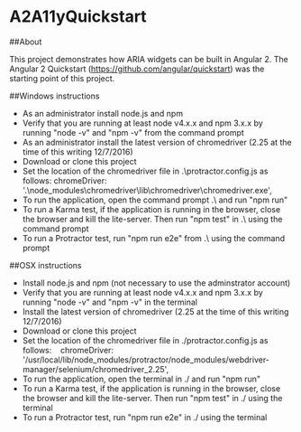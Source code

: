# A2A11yQuickstart

##About 

This project demonstrates how ARIA widgets can be built in Angular 2. The Angular 2 Quickstart (https://github.com/angular/quickstart) was the starting point of this project.

##Windows instructions

 * As an administrator install node.js and npm
 * Verify that you are running at least node v4.x.x and npm 3.x.x by running "node -v" and "npm -v" from the command prompt
 * As an administrator install the latest version of chromedriver (2.25 at the time of this writing 12/7/2016)
 * Download or clone this project
 * Set the location of the chromedriver file in .\protractor.config.js as follows:
  chromeDriver: '.\\node_modules\\chromedriver\\lib\\chromedriver\\chromedriver.exe',
 * To run the application, open the command prompt .\ and run "npm run"
 * To run a Karma test, if the application is running in the browser, close the browser and kill the lite-server. Then run "npm test" in .\ using the command prompt
 * To run a Protractor test, run "npm run e2e" from .\ using the command prompt

##OSX instructions

 * Install node.js and npm (not necessary to use the adminstrator account)
 * Verify that you are running at least node v4.x.x and npm 3.x.x by running "node -v" and "npm -v" in the terminal
 * Install the latest version of chromedriver (2.25 at the time of this writing 12/7/2016)
 * Download or clone this project
 * Set the location of the chromedriver file in ./protractor.config.js as follows:    
 chromeDriver: '/usr/local/lib/node_modules/protractor/node_modules/webdriver-manager/selenium/chromedriver_2.25',
 * To run the application, open the terminal in ./ and run "npm run" 
 * To run a Karma test, if the application is running in the browser, close the browser and kill the lite-server. Then run "npm test" in ./ using the terminal
 * To run a Protractor test, run "npm run e2e" in ./ using the terminal






